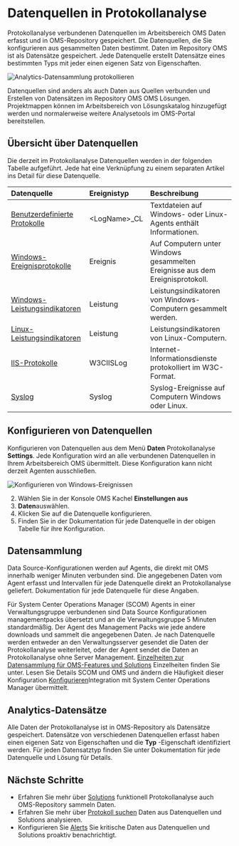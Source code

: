 <properties 
   pageTitle="Datenquellen in Protokollanalyse | Microsoft Azure"
   description="Definieren Sie Datenquellen Daten Protokollanalyse erfasst von Agenten und anderen Quellen verbunden.  Dieser Artikel beschreibt das Konzept wie Protokollanalyse verwendet Datenquellen wird erläutert, wie sie konfigurieren und bietet eine Übersicht über die verschiedenen Datenquellen."
   services="log-analytics"
   documentationCenter=""
   authors="bwren"
   manager="jwhit"
   editor="tysonn" />
<tags 
   ms.service="log-analytics"
   ms.devlang="na"
   ms.topic="article"
   ms.tgt_pltfrm="na"
   ms.workload="infrastructure-services"
   ms.date="10/18/2016"
   ms.author="bwren" />

# <a name="data-sources-in-log-analytics"></a>Datenquellen in Protokollanalyse

Protokollanalyse verbundenen Datenquellen im Arbeitsbereich OMS Daten erfasst und in OMS-Repository gespeichert.  Die Datenquellen, die Sie konfigurieren aus gesammelten Daten bestimmt.  Daten im Repository OMS ist als Datensätze gespeichert.  Jede Datenquelle erstellt Datensätze eines bestimmten Typs mit jeder einen eigenen Satz von Eigenschaften.

![Analytics-Datensammlung protokollieren](./media/log-analytics-data-sources/overview.png)

Datenquellen sind anders als auch Daten aus Quellen verbunden und Erstellen von Datensätzen im Repository OMS OMS Lösungen.  Projektmappen können im Arbeitsbereich von Lösungskatalog hinzugefügt werden und normalerweise weitere Analysetools im OMS-Portal bereitstellen.  

## <a name="summary-of-data-sources"></a>Übersicht über Datenquellen

Die derzeit im Protokollanalyse Datenquellen werden in der folgenden Tabelle aufgeführt.  Jede hat eine Verknüpfung zu einem separaten Artikel ins Detail für diese Datenquelle.

| Datenquelle | Ereignistyp | Beschreibung |
|:--|:--|:--|
| [Benutzerdefinierte Protokolle](log-analytics-data-sources-custom-logs.md) | \<LogName\>_CL | Textdateien auf Windows- oder Linux-Agents enthält Informationen. |
| [Windows-Ereignisprotokolle](log-analytics-data-sources-windows-events.md) | Ereignis | Auf Computern unter Windows gesammelten Ereignisse aus dem Ereignisprotokoll. |
| [Windows-Leistungsindikatoren](log-analytics-data-sources-performance-counters.md) | Leistung | Leistungsindikatoren von Windows-Computern gesammelt werden. |
| [Linux-Leistungsindikatoren](log-analytics-data-sources-performance-counters.md) | Leistung | Leistungsindikatoren von Linux-Computern. |
| [IIS-Protokolle](log-analytics-data-sources-iis-logs.md) | W3CIISLog | Internet-Informationsdienste protokolliert im W3C-Format. |
| [Syslog](log-analytics-data-sources-syslog.md) | Syslog | Syslog-Ereignisse auf Computern Windows oder Linux. |

## <a name="configuring-data-sources"></a>Konfigurieren von Datenquellen

Konfigurieren von Datenquellen aus dem Menü **Daten** Protokollanalyse **Settings**.  Jede Konfiguration wird an alle verbundenen Datenquellen in Ihrem Arbeitsbereich OMS übermittelt.  Diese Konfiguration kann nicht derzeit Agenten ausschließen.

![Konfigurieren von Windows-Ereignissen](./media/log-analytics-data-sources/configure-events.png)

2. Wählen Sie in der Konsole OMS Kachel **Einstellungen aus**
3. **Daten**auswählen.
4. Klicken Sie auf die Datenquelle konfigurieren.
5. Finden Sie in der Dokumentation für jede Datenquelle in der obigen Tabelle für ihre Konfiguration.

## <a name="data-collection"></a>Datensammlung

Data Source-Konfigurationen werden auf Agents, die direkt mit OMS innerhalb weniger Minuten verbunden sind.  Die angegebenen Daten vom Agent erfasst und Intervallen für jede Datenquelle direkt an Protokollanalyse geliefert.  Dokumentation für jede Datenquelle für diese Angaben.

Für System Center Operations Manager (SCOM) Agents in einer Verwaltungsgruppe verbundenen sind Data Source Konfigurationen managementpacks übersetzt und an die Verwaltungsgruppe 5 Minuten standardmäßig.  Der Agent des Management Packs wie jede andere downloads und sammelt die angegebenen Daten. Je nach Datenquelle werden entweder an den Verwaltungsserver gesendet die Daten der Protokollanalyse weiterleitet, oder der Agent sendet die Daten an Protokollanalyse ohne Server Management. [Einzelheiten zur Datensammlung für OMS-Features und Solutions](log-analytics-add-solutions.md#data-collection-details-for-oms-features-and-solutions) Einzelheiten finden Sie unter.  Lesen Sie Details SCOM und OMS und ändern die Häufigkeit dieser Konfiguration [Konfigurieren](log-analytics-om-agents.md)Integration mit System Center Operations Manager übermittelt.

## <a name="log-analytics-records"></a>Analytics-Datensätze

Alle Daten der Protokollanalyse ist in OMS-Repository als Datensätze gespeichert.  Datensätze von verschiedenen Datenquellen erfasst haben einen eigenen Satz von Eigenschaften und die **Typ** -Eigenschaft identifiziert werden.  Für jeden Datensatztyp finden Sie unter Dokumentation für jede Datenquelle und Lösung für Details.


## <a name="next-steps"></a>Nächste Schritte

- Erfahren Sie mehr über [Solutions](log-analytics-add-solutions.md) funktionell Protokollanalyse auch OMS-Repository sammeln Daten.
- Erfahren Sie mehr über [Protokoll suchen](log-analytics-log-searches.md) Daten aus Datenquellen und Solutions analysieren.  
- Konfigurieren Sie [Alerts](log-analytics-alerts.md) Sie kritische Daten aus Datenquellen und Solutions proaktiv benachrichtigt.
